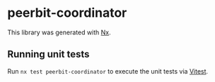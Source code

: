 # peerbit-coordinator

This library was generated with [Nx](https://nx.dev).

## Running unit tests

Run `nx test peerbit-coordinator` to execute the unit tests via [Vitest](https://vitest.dev/).
